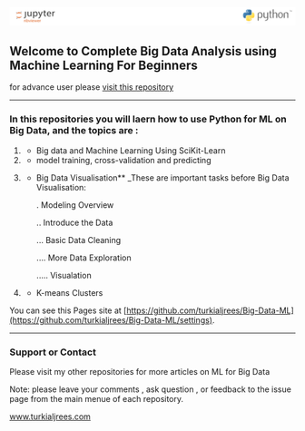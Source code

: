 ![](img/fff.PNG)

## Welcome to Complete Big Data Analysis using Machine Learning For Beginners 

for advance user please <a href="https://github.com/turkialjrees/Complete_Machine_Learning_for_Big_Data">visit this repository</a>  

---

### In this repositories you will laern how to use Python for ML on Big Data, and the topics are  :

    
   1) - Big data and Machine Learning Using SciKit-Learn
   
   2) - model training, cross-validation and predicting
   
   3) - Big Data  Visualisation** _These are important tasks before Big Data Visualisation:
   
        . Modeling Overview 
        
        .. Introduce the Data
        
        ... Basic Data Cleaning
        
        .... More Data Exploration
        
        ..... Visualation
    
  4) - K-means Clusters 



You can see this Pages site at  [https://github.com/turkialjrees/Big-Data-ML](https://github.com/turkialjrees/Big-Data-ML/settings). 

---

### Support or Contact

Please visit my other repositories for more articles on ML for Big Data 

Note: please leave your comments , ask question , or feedback to the issue page from the main menue of each repository.

<a href="https://turkialjrees.com">www.turkialjrees.com</a>
